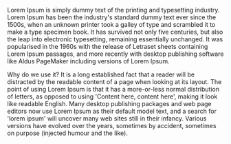 Lorem Ipsum is simply dummy text of the printing and typesetting industry. Lorem Ipsum has been the industry's 
standard dummy text ever since the 1500s, when an unknown printer took a galley of type and 
scrambled it to make a type specimen book. 
It has survived not only five centuries, but also the leap into electronic typesetting, remaining essentially unchanged. 
It was popularised in the 1960s with the release of 
Letraset sheets containing Lorem Ipsum passages, and more recently 
with desktop publishing software like Aldus PageMaker including versions of Lorem Ipsum.

Why do we use it?
It is a long established fact that a reader will be distracted by the readable content of a 
page when looking at its layout. The point of using Lorem Ipsum is that it has a more-or-less 
normal distribution of letters, as opposed to using 'Content here, content here', 
making it look like readable English. 
Many desktop publishing packages and web page editors now use Lorem Ipsum as their 
default model text, and a search for 'lorem ipsum' 
will uncover many web sites still in their infancy. Various versions have evolved over 
the years, sometimes by accident, sometimes on purpose (injected humour and the like).




